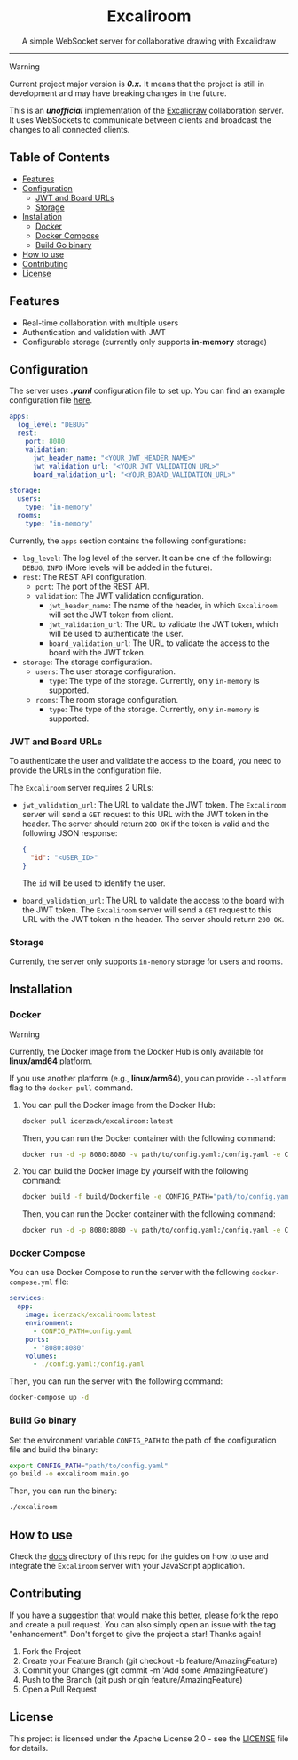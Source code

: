 <p align="center">
  <h1 align="center">Excaliroom</h1>
  <p align="center">A simple WebSocket server for collaborative drawing with Excalidraw</p>
</p>

---

>[!WARNING]
> Current project major version is _**0.x.**_ It means that the project is still in development and may have breaking changes in the future.

This is an _**unofficial**_ implementation of the [Excalidraw](https://excalidraw.com/) collaboration server. 
It uses WebSockets to communicate between clients and broadcast the changes to all connected clients.

## Table of Contents

- [Features](#features)
- [Configuration](#configuration)
    - [JWT and Board URLs](#jwt-and-board-urls)
    - [Storage](#storage)
- [Installation](#installation)
  - [Docker](#docker)
  - [Docker Compose](#docker-compose)
  - [Build Go binary](#build-go-binary)
- [How to use](#how-to-use)
- [Contributing](#contributing)
- [License](#license)

## Features

- Real-time collaboration with multiple users
- Authentication and validation with JWT
- Configurable storage (currently only supports **in-memory** storage)

## Configuration

The server uses **_.yaml_** configuration file to set up.
You can find an example configuration file [here](./config-example.yaml).

```yaml
apps:
  log_level: "DEBUG"
  rest:
    port: 8080
    validation:
      jwt_header_name: "<YOUR_JWT_HEADER_NAME>"
      jwt_validation_url: "<YOUR_JWT_VALIDATION_URL>"
      board_validation_url: "<YOUR_BOARD_VALIDATION_URL>"

storage:
  users:
    type: "in-memory"
  rooms:
    type: "in-memory"
```

Currently, the `apps` section contains the following configurations:
- `log_level`: The log level of the server. It can be one of the following: `DEBUG`, `INFO` (More levels will be added in the future).
- `rest`: The REST API configuration.
    - `port`: The port of the REST API.
    - `validation`: The JWT validation configuration.
        - `jwt_header_name`: The name of the header, in which `Excaliroom` will set the JWT token from client.
        - `jwt_validation_url`: The URL to validate the JWT token, which will be used to authenticate the user.
        - `board_validation_url`: The URL to validate the access to the board with the JWT token.
- `storage`: The storage configuration.
    - `users`: The user storage configuration.
        - `type`: The type of the storage. Currently, only `in-memory` is supported.
    - `rooms`: The room storage configuration.
        - `type`: The type of the storage. Currently, only `in-memory` is supported.

### JWT and Board URLs

To authenticate the user and validate the access to the board, you need to provide the URLs in the configuration file.

The `Excaliroom` server requires 2 URLs:
- `jwt_validation_url`: The URL to validate the JWT token. The `Excaliroom` server will send a `GET` request to this URL with the JWT token in the header. The server should return `200 OK` if the token is valid and the following JSON response:
    ```json
    {
      "id": "<USER_ID>"
    }
    ```
    The `id` will be used to identify the user.


- `board_validation_url`: The URL to validate the access to the board with the JWT token. The `Excaliroom` server will send a `GET` request to this URL with the JWT token in the header. The server should return `200 OK`.

### Storage

Currently, the server only supports `in-memory` storage for users and rooms.

## Installation

### Docker

>[!WARNING]
> Currently, the Docker image from the Docker Hub is only available for **linux/amd64** platform.
> 
> If you use another platform (e.g., **linux/arm64**), you can provide `--platform` flag to the `docker pull` command.

1. You can pull the Docker image from the Docker Hub:

    ```bash
    docker pull icerzack/excaliroom:latest
    ```

    Then, you can run the Docker container with the following command:

    ```bash
    docker run -d -p 8080:8080 -v path/to/config.yaml:/config.yaml -e CONFIG_PATH="/config.yaml" icerzack/excaliroom:latest
    ```

2. You can build the Docker image by yourself with the following command:

    ```bash
    docker build -f build/Dockerfile -e CONFIG_PATH="path/to/config.yaml" -t excaliroom .
    ```
        
    Then, you can run the Docker container with the following command:
    
    ```bash
    docker run -d -p 8080:8080 -v path/to/config.yaml:/config.yaml -e CONFIG_PATH="/config.yaml" excaliroom
    ```
   
### Docker Compose

You can use Docker Compose to run the server with the following `docker-compose.yml` file:

```yaml
services:
  app:
    image: icerzack/excaliroom:latest
    environment:
      - CONFIG_PATH=config.yaml
    ports:
      - "8080:8080"
    volumes:
      - ./config.yaml:/config.yaml
```

Then, you can run the server with the following command:

```bash
docker-compose up -d
```

### Build Go binary

Set the environment variable `CONFIG_PATH` to the path of the configuration file and build the binary:

```bash
export CONFIG_PATH="path/to/config.yaml"
go build -o excaliroom main.go
```

Then, you can run the binary:

```bash
./excaliroom
```

## How to use

Check the [docs](./docs) directory of this repo for the guides on how to use and integrate the `Excaliroom` server with your JavaScript application.

## Contributing

If you have a suggestion that would make this better, please fork the repo and create a pull request. You can also simply open an issue with the tag "enhancement". Don't forget to give the project a star! Thanks again!

1. Fork the Project
2. Create your Feature Branch (git checkout -b feature/AmazingFeature)
3. Commit your Changes (git commit -m 'Add some AmazingFeature')
4. Push to the Branch (git push origin feature/AmazingFeature)
5. Open a Pull Request

## License

This project is licensed under the Apache License 2.0 - see the [LICENSE](./LICENSE) file for details.